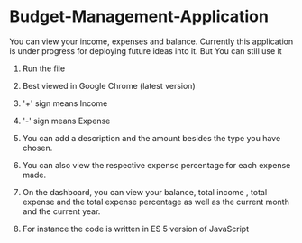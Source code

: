# Budget-Management-Application
You can view your income, expenses and balance. Currently this application is under progress for deploying future ideas into it. But You can still use it


1. Run the file

2. Best viewed in Google Chrome (latest version)

3. '+' sign means Income

4. '-' sign means Expense

5. You can add a description and the amount besides the type you have chosen.

6. You can also view the respective expense percentage for each expense made.

7. On the dashboard, you can view your balance, total income , total expense and the total expense percentage as well as the current month 
and the current year.



8. For instance the code is written in ES 5 version of JavaScript
